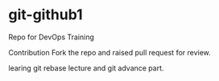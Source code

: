 # git-github1
Repo for DevOps Training

Contribution Fork the repo and raised pull request for review.

learing git rebase lecture and git advance part.
